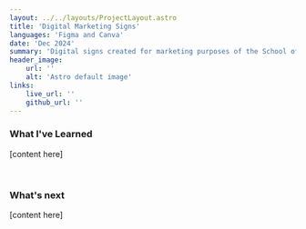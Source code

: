 ```yaml
---
layout: ../../layouts/ProjectLayout.astro
title: 'Digital Marketing Signs'
languages: 'Figma and Canva'
date: 'Dec 2024'
summary: 'Digital signs created for marketing purposes of the School of Art & Art History.'
header_image:
    url: ''
    alt: 'Astro default image'
links:
    live_url: ''
    github_url: ''
---
```


### What I've Learned

[content here]

<br />

### What's next

[content here]